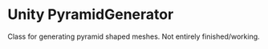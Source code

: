 # Unity PyramidGenerator
 Class for generating pyramid shaped meshes.  Not entirely finished/working.
